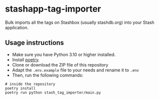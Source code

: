 # stashapp-tag-importer
Bulk imports all the tags on Stashbox (usually stashdb.org) into your Stash application.

## Usage instructions
* Make sure you have Python 3.10 or higher installed.
* Install [poetry](https://duckduckgo.com/?q=python+poetry&ia=web).
* Clone or download the ZIP file of this repository
* Adapt the `.env.example` file to your needs and rename it to `.env`
* Then, run the following commands:
```
# inside the repository
poetry install
poetry run python stash_tag_importer/main.py
```

